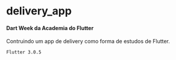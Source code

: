 # delivery_app

#### Dart Week da Academia do Flutter

Contruindo um app de delivery como forma de estudos de Flutter.

``` 
Flutter 3.0.5 